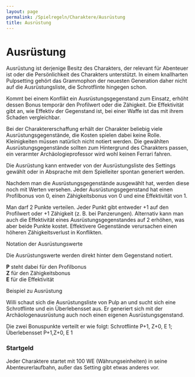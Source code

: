 ```yaml
---
layout: page
permalink: /Spielregeln/Charaktere/Ausrüstung
title: Ausrüstung
---
```


# Ausrüstung

Ausrüstung ist derjenige Besitz des Charakters, der relevant für Abenteuer ist oder die Persönlichkeit des Charakters unterstützt. In einem knallharten Pulpsetting gehört das Grammophon der neuesten Generation daher nicht auf die Ausrüstungsliste, die Schrotflinte hingegen schon.

Kommt bei einem Konflikt ein Ausrüstungsgegenstand zum Einsatz, erhöht dessen Bonus temporär den Profilwert oder die Zähigkeit. Die Effektivität gibt an, wie Effektiv der Gegenstand ist, bei einer Waffe ist das mit ihrem Schaden vergleichbar.

Bei der Charaktererschaffung erhält der Charakter beliebig viele Ausrüstungsgegenstände, die Kosten spielen dabei keine Rolle. Kleinigkeiten müssen natürlich nicht notiert werden. Die gewählten Ausrüstungsgegenstände sollten zum Hintergrund des Charakters passen, ein verarmter Archäologieprofessor wird wohl keinen Ferrari fahren.

Die Ausrüstung kann entweder von der Ausrüstungsliste des Settings gewählt oder in Absprache mit dem Spielleiter spontan generiert werden.

Nachdem man die Ausrüstungsgegenstände ausgewählt hat, werden diese noch mit Werten versehen. Jeder Ausrüstungsgegenstand hat einen Profilbonus von 0, einen Zähigkeitsbonus von 0 und eine Effektivität von 1.

Man darf 2 Punkte verteilen. Jeder Punkt gibt entweder +1 auf den Profilwert oder +1 Zähigkeit (z. B. bei Panzerungen). Alternativ kann man auch die Effektivität eines Ausrüstungsgegenstandes auf 2 erhöhen, was aber beide Punkte kostet. Effektivere Gegenstände verursachen einen höheren Zähigkeitsverlust in Konflikten.

<div class="card mb-3">
    <div class="card-header bg-green text-light">Notation der Ausrüstungswerte</div>
    <div class="card-body">
        <p>Die Ausrüstungswerte werden direkt hinter dem Gegenstand notiert.</p>
        <p><strong>P</strong> steht dabei für den Profilbonus<br/>
        <strong>Z</strong> für den Zähigkeitsbonus<br/>
        <strong>E</strong> für die Effektivität</p>
    </div>
</div>

<div class="card mb-3">
    <div class="card-header bg-orange text-light">Beispiel zu Ausrüstung</div>
    <div class="card-body">
        <p>Willi schaut sich die Ausrüstungsliste von Pulp an und sucht sich eine Schrotflinte und ein Überlebensset aus. Er generiert sich mit der Archäologenausrüstung auch noch einen eigenen Ausrüstungsgenstand.</p>
        <p>Die zwei Bonuspunkte verteilt er wie folgt: Schrotflinte P+1, Z+0, E 1; Überlebensset P+1,Z+0, E 1</p>
    </div>
</div>

### Startgeld

Jeder Charaktere startet mit 100 WE (Währungseinheiten) in seine Abenteurerlaufbahn, außer das Setting gibt etwas anderes vor.
